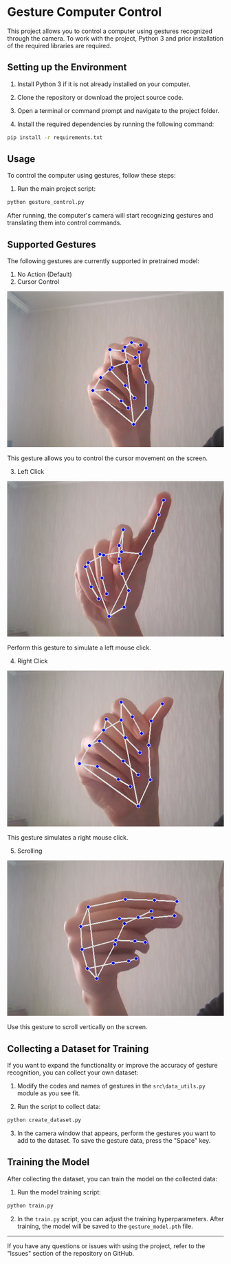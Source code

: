 # Gesture Computer Control

This project allows you to control a computer using gestures recognized through the camera. To work with the project, Python 3 and prior installation of the required libraries are required.

## Setting up the Environment

1. Install Python 3 if it is not already installed on your computer.

2. Clone the repository or download the project source code.

3. Open a terminal or command prompt and navigate to the project folder.

4. Install the required dependencies by running the following command:

```bash
pip install -r requirements.txt
```

## Usage

To control the computer using gestures, follow these steps:

1. Run the main project script:

```bash
python gesture_control.py
```

After running, the computer's camera will start recognizing gestures and translating them into control commands.

## Supported Gestures

The following gestures are currently supported in pretrained model:

1. No Action (Default)
2. Cursor Control

  ![Cursor Gesture](assets/gesture_2.png)

  This gesture allows you to control the cursor movement on the screen.

3. Left Click

  ![Left Click Gesture](assets/gesture_3.png)

  Perform this gesture to simulate a left mouse click.

4. Right Click

  ![Right Click Gesture](assets/gesture_4.png)

  This gesture simulates a right mouse click.

5. Scrolling

  ![Scrolling Gesture](assets/gesture_5.png)

  Use this gesture to scroll vertically on the screen.

## Collecting a Dataset for Training

If you want to expand the functionality or improve the accuracy of gesture recognition, you can collect your own dataset:

1. Modify the codes and names of gestures in the `src\data_utils.py` module as you see fit.

2. Run the script to collect data:

```bash
python create_dataset.py
```

3. In the camera window that appears, perform the gestures you want to add to the dataset. To save the gesture data, press the "Space" key.

## Training the Model

After collecting the dataset, you can train the model on the collected data:

1. Run the model training script:

```bash
python train.py
```

2. In the `train.py` script, you can adjust the training hyperparameters. After training, the model will be saved to the `gesture_model.pth` file.

---

If you have any questions or issues with using the project, refer to the "Issues" section of the repository on GitHub.